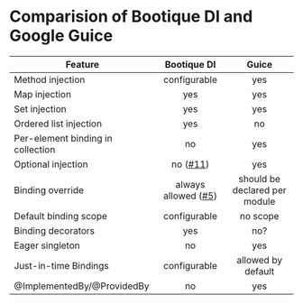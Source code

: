 
# Comparision of Bootique DI and Google Guice

 Feature                          | Bootique DI         |  Guice    |
----------------------------------|:-------------------:|:---------:|
Method injection                  | configurable        | yes
Map injection                     | yes                 | yes       
Set injection                     | yes                 | yes       
Ordered list injection            | yes                 | no        
Per-element binding in collection | no                  | yes       
Optional injection                | no ([#11](https://github.com/bootique/bootique-di/issues/11))            | yes
Binding override                  | always allowed ([#5](https://github.com/bootique/bootique-di/issues/5)) | should be declared per module
Default binding scope             | configurable        | no scope  
Binding decorators                | yes                 | no?
Eager singleton                   | no                  | yes
Just-in-time Bindings             | configurable        | allowed by default
@ImplementedBy/@ProvidedBy        | no                  | yes
